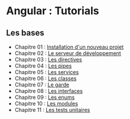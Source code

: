 # Angular : Tutorials

## Les bases

- Chapitre 01 : [Installation d'un nouveau projet](https://github.com/OSW3-Campus/Angular-tutorials/tree/chapter-01)
- Chapitre 02 : [Le serveur de développement](https://github.com/OSW3-Campus/Angular-tutorials/tree/chapter-02)
- Chapitre 03 : [Les directives](https://github.com/OSW3-Campus/Angular-tutorials/tree/chapter-03)
- Chapitre 04 : [Les pipes](https://github.com/OSW3-Campus/Angular-tutorials/tree/chapter-04)
- Chapitre 05 : [Les services](https://github.com/OSW3-Campus/Angular-tutorials/tree/chapter-05)
- Chapitre 06 : [Les classes](https://github.com/OSW3-Campus/Angular-tutorials/tree/chapter-06)
- Chapitre 07 : [Le garde](https://github.com/OSW3-Campus/Angular-tutorials/tree/chapter-07)
- Chapitre 08 : [Les interfaces](https://github.com/OSW3-Campus/Angular-tutorials/tree/chapter-08)
- Chapitre 09 : [Les enums](https://github.com/OSW3-Campus/Angular-tutorials/tree/chapter-09)
- Chapitre 10 : [Les modules](https://github.com/OSW3-Campus/Angular-tutorials/tree/chapter-10)
- Chapitre 11 : [Les tests unitaires](https://github.com/OSW3-Campus/Angular-tutorials/tree/chapter-11)
